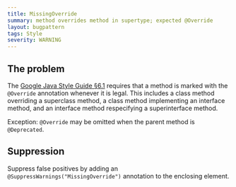 ```yaml
---
title: MissingOverride
summary: method overrides method in supertype; expected @Override
layout: bugpattern
tags: Style
severity: WARNING
---
```


<!--
*** AUTO-GENERATED, DO NOT MODIFY ***
To make changes, edit the @BugPattern annotation or the explanation in docs/bugpattern.
-->

## The problem
The [Google Java Style Guide §6.1][style] requires that a method is marked with
the `@Override` annotation whenever it is legal. This includes a class method
overriding a superclass method, a class method implementing an interface method,
and an interface method respecifying a superinterface method.

Exception: `@Override` may be omitted when the parent method is `@Deprecated`.

[style]: https://google.github.io/styleguide/javaguide.html#s6.1-override-annotation

## Suppression
Suppress false positives by adding an `@SuppressWarnings("MissingOverride")` annotation to the enclosing element.
